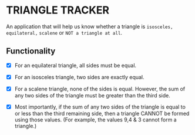 # TRIANGLE TRACKER
An application that will help us know whether a triangle is `isosceles,` `equilateral,` `scalene` or `NOT a triangle at all`.

## Functionality
- [X] For an equilateral triangle, all sides must be equal.
- [X] For an isosceles triangle, two sides are exactly equal.
- [X] For a scalene triangle, none of the sides is equal. However, the sum of any two sides of the triangle must be greater than the third side.
- [X] Most importantly, if the sum of any two sides of the triangle is equal to or less than the third remaining side, then a triangle CANNOT be formed using those values. (For example, the values 9,4 & 3 cannot form a triangle.)

